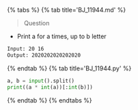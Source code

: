 {% tabs %}
{% tab title='BJ_11944.md' %}

> Question

* Print a for a times, up to b letter

```txt
Input: 20 16
Output: 2020202020202020
```

{% endtab %}
{% tab title='BJ_11944.py' %}

```py
a, b = input().split()
print((a * int(a))[:int(b)])
```

{% endtab %}
{% endtabs %}
